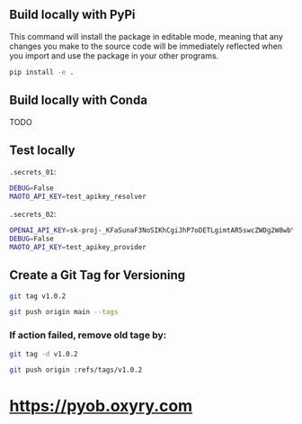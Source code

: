 ## Build locally with PyPi
This command will install the package in editable mode, meaning that any changes you make to the source code will be immediately reflected when you import and use the package in your other programs.
```bash
pip install -e .
```
## Build locally with Conda
TODO

## Test locally

`.secrets_01`:
```bash
DEBUG=False
MAOTO_API_KEY=test_apikey_resolver
```

`.secrets_02`:
```bash
OPENAI_API_KEY=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
DEBUG=False
MAOTO_API_KEY=test_apikey_provider
```


## Create a Git Tag for Versioning
```bash
git tag v1.0.2
```
```bash
git push origin main --tags
```
### If action failed, remove old tage by:
```bash
git tag -d v1.0.2
```
```bash
git push origin :refs/tags/v1.0.2
```

# https://pyob.oxyry.com